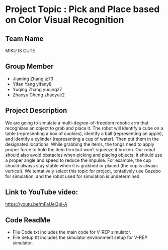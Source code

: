 # Project Topic : Pick and Place based on Color Visual Recognition

## Team Name
MIKU IS CUTE
## Group Member
* Jiaming Zhang   jz73
* Yifan Yang   yifany8
* Yuqing Zhang   yuqingz7
* Zhaoyu Cheng   zhaoyuc2

## Project Description
We are going to simulate a multi-degree-of-freedom robotic arm that recognizes an object to grab and place it. The robot will identify a cube on a table (representing a box of cookies), identify a ball (representing an apple), and identify a cylinder (representing a cup of water). Then put them in the designated locations. While grabbing the items, the tongs need to apply proper force to hold the item firm but won’t squeeze it broken. Our robot should also avoid obstacles when picking and placing objects, it should use a proper angle and speed to reduce the impulse. For example, the cup should always stay stable when it is grabbed or placed (the cup is always vertical). 
We tentatively select this topic for project, tentatively use Gazebo for simulation, and the robot used for simulation is undetermined.

## Link to YouTube video:                      
https://youtu.be/mFaUeI3pl-A

## Code ReadMe
* File Code.txt includes the main code for V-REP simulator.
* File Setup.ttt includes the simulator environment setup for V-REP simulator.
